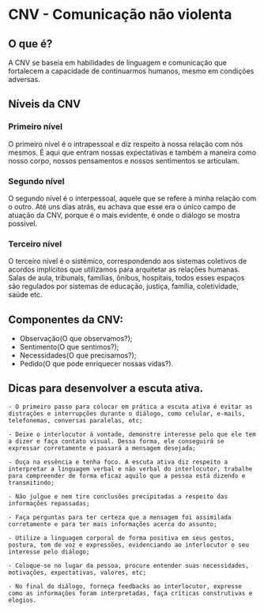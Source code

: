 # CNV - Comunicação não violenta

## O que é?

A CNV se baseia em habilidades de linguagem e comunicação que fortalecem 
a capacidade de continuarmos humanos, mesmo em condições adversas.

## Níveis da CNV

### Primeiro nível
O primeiro nível é o intrapessoal e diz respeito à nossa relação com nós mesmos. É aqui que entram nossas expectativas e também a maneira como nosso corpo, nossos pensamentos e nossos sentimentos se articulam.

### Segundo nível
O segundo nível é o interpessoal, aquele que se refere à minha relação com o outro. Até uns dias atrás, eu achava que esse era o único campo de atuação da CNV, porque é o mais evidente, é onde o diálogo se mostra possível.

### Terceiro nível
O terceiro nível é o sistêmico, correspondendo aos sistemas coletivos de acordos implícitos que utilizamos para arquitetar as relações humanas. Salas de aula, tribunais, famílias, ônibus, hospitais, todos esses espaços são regulados por sistemas de educação, justiça, família, coletividade, saúde etc. 

## Componentes da CNV:

- Observação(O que observamos?);
- Sentimento(O que sentimos?);
- Necessidades(O que precisamos?);
- Pedido(O que pode enriquecer nossas vidas?).

## Dicas para desenvolver a escuta ativa.

    - O primeiro passo para colocar em prática a escuta ativa é evitar as distrações e interrupções durante o diálogo, como celular, e-mails, telefonemas, conversas paralelas, etc;

    - Deixe o interlocutor à vontade, demonstre interesse pelo que ele tem a dizer e faça contato visual. Dessa forma, ele conseguirá se expressar corretamente e passará a mensagem desejada;

    - Ouça na essência e tenha foco. A escuta ativa diz respeito a interpretar a linguagem verbal e não verbal do interlocutor, trabalhe para compreender de forma eficaz aquilo que a pessoa está dizendo e transmitindo;

    - Não julgue e nem tire conclusões precipitadas a respeito das informações repassadas;

    - Faça perguntas para ter certeza que a mensagem foi assimilada corretamente e para ter mais informações acerca do assunto;

    - Utilize a linguagem corporal de forma positiva em seus gestos, postura, tom de voz e expressões, evidenciando ao interlocutor o seu interesse pelo diálogo;

    - Coloque-se no lugar da pessoa, procure entender suas necessidades, motivações, expectativas, valores, etc;

    - No final do diálogo, forneça feedbacks ao interlocutor, expresse como as informações foram interpretadas, faça críticas construtivas e elogios.


